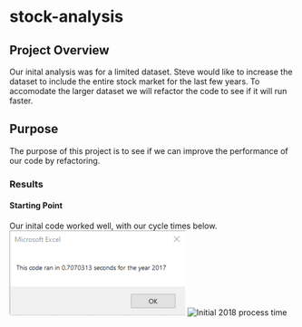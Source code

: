 # stock-analysis

## Project Overview

Our inital analysis was for a limited dataset. Steve would like to increase the dataset to include the entire stock market for the last few years. To accomodate the larger dataset we will refactor the code to see if it will run faster.
## Purpose
The purpose of this project is to see if we can improve the performance of our code by refactoring.

### Results
#### Starting Point
Our inital code worked well, with our cycle times below.
![Inital 2017 process time](Resources/All_Stocks_Analysis_2017.png)
![Initial 2018 process time](Resources/All_Stocks_Analysis_2018)
